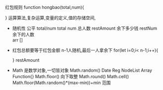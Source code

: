 红包规则 
function hongbao(total,num){


}
运算算法,复杂运算,变量的定义,值的存储空间,
- 随机性
    公平 total/num
    total num 总人数
    restAmount 余下多少钱
    restNum 余下的人数  
    arr []
- 红包总额要等于红包金额
    n-1人随机,最后一人拿余下
    for(let i=0;i< n-1;i++){

    }
   restAmount


- Math 是数学对象,一切皆对象
    Math.random() Date Reg NodeList Array Function{}
    Math.floor() 向下取整
    Math.round()
    Math.cell()
    Math.floor(Math.random()*(max-min))+min 范围